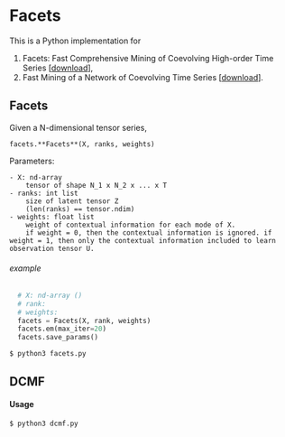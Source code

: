 # Facets

This is a Python implementation for
1. Facets: Fast Comprehensive Mining of Coevolving High-order Time Series
\[[download](http://ycai.ws.gc.cuny.edu/files/2015/07/Facets_KDD15.pdf)\],
2. Fast Mining of a Network of Coevolving Time Series
\[[download](http://ycai.ws.gc.cuny.edu/files/2015/03/NoT_sdm15.pdf)\].

## Facets
Given a N-dimensional tensor series,

`facets.**Facets**(X, ranks, weights)`

Parameters:

    - X: nd-array
        tensor of shape N_1 x N_2 x ... x T
    - ranks: int list
        size of latent tensor Z
        (len(ranks) == tensor.ndim)
    - weights: float list
        weight of contextual information for each mode of X.
        if weight = 0, then the contextual information is ignored. if weight = 1, then only the contextual information included to learn observation tensor U.

###### example
```python
  # X: nd-array ()
  # rank:
  # weights:
  facets = Facets(X, rank, weights)
  facets.em(max_iter=20)
  facets.save_params()
```

`$ python3 facets.py`

## DCMF
#### Usage
`$ python3 dcmf.py`
